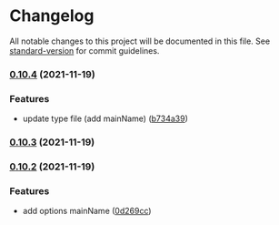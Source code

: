 # Changelog

All notable changes to this project will be documented in this file. See [standard-version](https://github.com/conventional-changelog/standard-version) for commit guidelines.

### [0.10.4](https://github.com/shm-open/ffmpeg.wasm/compare/v0.10.3...v0.10.4) (2021-11-19)


### Features

* update type file (add mainName) ([b734a39](https://github.com/shm-open/ffmpeg.wasm/commit/b734a396830d862942062af912f6ed35745ce574))

### [0.10.3](https://github.com/shm-open/ffmpeg.wasm/compare/v0.10.2...v0.10.3) (2021-11-19)

### [0.10.2](https://github.com/shm-open/ffmpeg.wasm/compare/v0.10.1...v0.10.2) (2021-11-19)


### Features

* add options mainName ([0d269cc](https://github.com/shm-open/ffmpeg.wasm/commit/0d269cc064c95a8009f60a8b1767a02300fcc476))
